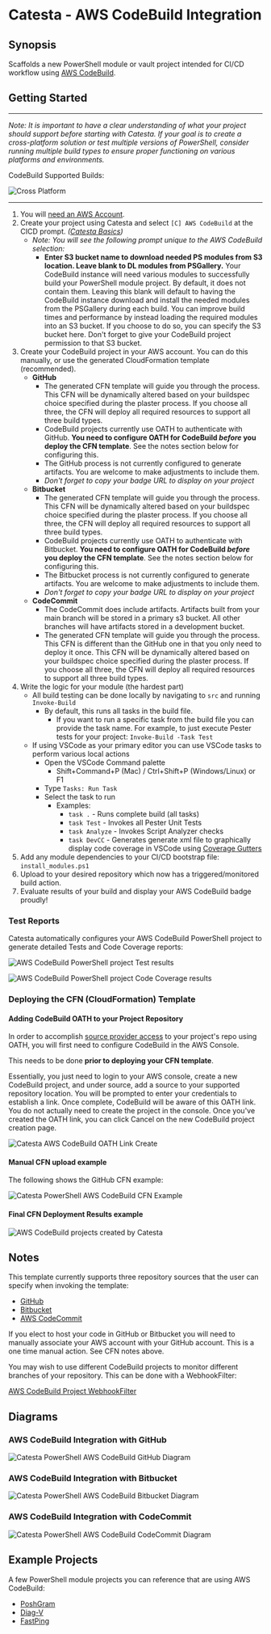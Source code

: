 # Catesta - AWS CodeBuild Integration

## Synopsis

Scaffolds a new PowerShell module or vault project intended for CI/CD workflow using [AWS CodeBuild](https://aws.amazon.com/codebuild/).

## Getting Started

-------------------

*Note: It is important to have a clear understanding of what your project should support before starting with Catesta. If your goal is to create a cross-platform solution or test multiple versions of PowerShell, consider running multiple build types to ensure proper functioning on various platforms and environments.*

CodeBuild Supported Builds:

![Cross Platform](https://img.shields.io/badge/Builds-Windows%20PowerShell%20%7C%20Windows%20pwsh%20%7C%20Linux%20%7C%20MacOS-lightgrey)

-------------------

1. You will [need an AWS Account](https://aws.amazon.com/premiumsupport/knowledge-center/create-and-activate-aws-account/).
1. Create your project using Catesta and select `[C] AWS CodeBuild` at the CICD prompt. *([Catesta Basics](../Catesta-Basics.md))*
    * *Note: You will see the following prompt unique to the AWS CodeBuild selection:*
        * **Enter S3 bucket name to download needed PS modules from S3 location. Leave blank to DL modules from PSGallery.** Your CodeBuild instance will need various modules to successfully build your PowerShell module project. By default, it does not contain them. Leaving this blank will default to having the CodeBuild instance download and install the needed modules from the PSGallery during each build. You can improve build times and performance by instead loading the required modules into an S3 bucket. If you choose to do so, you can specify the S3 bucket here. Don't forget to give your CodeBuild project permission to that S3 bucket.
1. Create your CodeBuild project in your AWS account. You can do this manually, or use the generated CloudFormation template (recommended).
    * **GitHub**
        * The generated CFN template will guide you through the process. This CFN will be dynamically altered based on your buildspec choice specified during the plaster process. If you choose all three, the CFN will deploy all required resources to support all three build types.
        * CodeBuild projects currently use OATH to authenticate with GitHub. **You need to configure OATH for CodeBuild *before* you deploy the CFN template**. See the notes section below for configuring this.
        * The GitHub process is not currently configured to generate artifacts. You are welcome to make adjustments to include them.
        * *Don't forget to copy your badge URL to display on your project*
    * **Bitbucket**
        * The generated CFN template will guide you through the process. This CFN will be dynamically altered based on your buildspec choice specified during the plaster process. If you choose all three, the CFN will deploy all required resources to support all three build types.
        * CodeBuild projects currently use OATH to authenticate with Bitbucket. **You need to configure OATH for CodeBuild *before* you deploy the CFN template**. See the notes section below for configuring this.
        * The Bitbucket process is not currently configured to generate artifacts. You are welcome to make adjustments to include them.
        * *Don't forget to copy your badge URL to display on your project*
    * **CodeCommit**
        * The CodeCommit does include artifacts. Artifacts built from your main branch will be stored in a primary s3 bucket. All other branches will have artifacts stored in a development bucket.
        * The generated CFN template will guide you through the process. This CFN is different than the GitHub one in that you only need to deploy it once. This CFN will be dynamically altered based on your buildspec choice specified during the plaster process. If you choose all three, the CFN will deploy all required resources to support all three build types.
1. Write the logic for your module (the hardest part)
    * All build testing can be done locally by navigating to `src` and running `Invoke-Build`
        * By default, this runs all tasks in the build file.
            * If you want to run a specific task from the build file you can provide the task name. For example, to just execute Pester tests for your project: `Invoke-Build -Task Test`
    * If using VSCode as your primary editor you can use VSCode tasks to perform various local actions
        * Open the VSCode Command palette
            * Shift+Command+P (Mac) / Ctrl+Shift+P (Windows/Linux) or F1
        * Type `Tasks: Run Task`
        * Select the task to run
            * Examples:
                * `task .` - Runs complete build (all tasks)
                * `task Test` - Invokes all Pester Unit Tests
                * `task Analyze` - Invokes Script Analyzer checks
                * `task DevCC` - Generates generate xml file to graphically display code coverage in VSCode using [Coverage Gutters](https://marketplace.visualstudio.com/items?itemName=ryanluker.vscode-coverage-gutters)
1. Add any module dependencies to your CI/CD bootstrap file: `install_modules.ps1`
1. Upload to your desired repository which now has a triggered/monitored build action.
1. Evaluate results of your build and display your AWS CodeBuild badge proudly!

### Test Reports

Catesta automatically configures your AWS CodeBuild PowerShell project to generate detailed Tests and Code Coverage reports:

![AWS CodeBuild PowerShell project Test results](../assets/AWS/AWSCodeBuild_tests_report.PNG)

![AWS CodeBuild PowerShell project Code Coverage results](../assets/AWS/AWSCodeBuild_code_coverage.PNG)

### Deploying the CFN (CloudFormation) Template

#### Adding CodeBuild OATH to your Project Repository

In order to accomplish [source provider access](https://docs.aws.amazon.com/codebuild/latest/userguide/access-tokens.html#access-tokens-github) to your project's repo using OATH, you will first need to configure CodeBuild in the AWS Console.

This needs to be done **prior to deploying your CFN template**.

Essentially, you just need to login to your AWS console, create a new CodeBuild project, and under source, add a source to your supported repository location. You will be prompted to enter your credentials to establish a link. Once complete, CodeBuild will be aware of this OATH link. You do not actually need to create the project in the console. Once you've created the OATH link, you can click Cancel on the new CodeBuild project creation page.

![Catesta AWS CodeBuild OATH Link Create](../assets/AWS/AWSCodeBuild_OAuth.png)

#### Manual CFN upload example

The following shows the GitHub CFN example:

![Catesta PowerShell AWS CodeBuild CFN Example](../assets/AWS/PowerShell_CodeBuild_CFN_Example.PNG)

#### Final CFN Deployment Results example

![AWS CodeBuild projects created by Catesta](../assets/AWS/AWSCodeBuildProjects.PNG)

## Notes

This template currently supports three repository sources that the user can specify when invoking the template:

* [GitHub](https://github.com/)
* [Bitbucket](https://bitbucket.org/)
* [AWS CodeCommit](https://aws.amazon.com/codecommit/)

If you elect to host your code in GitHub or Bitbucket you will need to manually associate your AWS account with your GitHub account. This is a one time manual action. See CFN notes above.

You may wish to use different CodeBuild projects to monitor different branches of your repository. This can be done with a WebhookFilter:

[AWS CodeBuild Project WebhookFilter](https://docs.aws.amazon.com/AWSCloudFormation/latest/UserGuide/aws-properties-codebuild-project-webhookfilter.html)

## Diagrams

### AWS CodeBuild Integration with GitHub

![Catesta PowerShell AWS CodeBuild GitHub Diagram](../assets/AWS/AWSCodeBuildGitHub.png)

### AWS CodeBuild Integration with Bitbucket

![Catesta PowerShell AWS CodeBuild Bitbucket Diagram](../assets/AWS/AWSCodeBuildBitbucket.png)

### AWS CodeBuild Integration with CodeCommit

![Catesta PowerShell AWS CodeBuild CodeCommit Diagram](../assets/AWS/AWSCodeBuildCodeCommit.png)

## Example Projects

A few PowerShell module projects you can reference that are using AWS CodeBuild:

* [PoshGram](https://github.com/techthoughts2/PoshGram)
* [Diag-V](https://github.com/techthoughts2/Diag-V)
* [FastPing](https://github.com/austoonz/FastPing)
